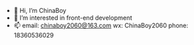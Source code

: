 - 👋 Hi, I’m ChinaBoy 
- 👀 I’m interested in front-end development
- 📫 email: chinaboy2060@163.com wx: ChinaBoy2060 phone: 18360536029

<!---
2468901709/2468901709 is a ✨ special ✨ repository because its `README.md` (this file) appears on your GitHub profile.
You can click the Preview link to take a look at your changes.
--->
